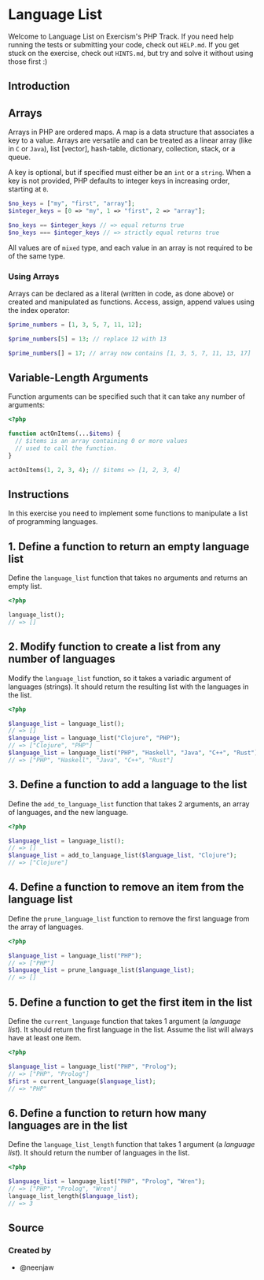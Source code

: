 # Language List

Welcome to Language List on Exercism's PHP Track.
If you need help running the tests or submitting your code, check out `HELP.md`.
If you get stuck on the exercise, check out `HINTS.md`, but try and solve it without using those first :)

## Introduction

## Arrays

Arrays in PHP are ordered maps.
A map is a data structure that associates a key to a value.
Arrays are versatile and can be treated as a linear array (like in `C` or `Java`), list [vector], hash-table, dictionary, collection, stack, or a queue.

A key is optional, but if specified must either be an `int` or a `string`.
When a key is not provided, PHP defaults to integer keys in increasing order, starting at `0`.

```php
$no_keys = ["my", "first", "array"];
$integer_keys = [0 => "my", 1 => "first", 2 => "array"];

$no_keys == $integer_keys // => equal returns true
$no_keys === $integer_keys // => strictly equal returns true
```

All values are of `mixed` type, and each value in an array is not required to be of the same type.

### Using Arrays

Arrays can be declared as a literal (written in code, as done above) or created and manipulated as functions.
Access, assign, append values using the index operator:

```php
$prime_numbers = [1, 3, 5, 7, 11, 12];

$prime_numbers[5] = 13; // replace 12 with 13

$prime_numbers[] = 17; // array now contains [1, 3, 5, 7, 11, 13, 17]
```

## Variable-Length Arguments

Function arguments can be specified such that it can take any number of arguments:

```php
<?php

function actOnItems(...$items) {
  // $items is an array containing 0 or more values
  // used to call the function.
}

actOnItems(1, 2, 3, 4); // $items => [1, 2, 3, 4]
```

## Instructions

In this exercise you need to implement some functions to manipulate a list of programming languages.

## 1. Define a function to return an empty language list

Define the `language_list` function that takes no arguments and returns an empty list.

```php
<?php

language_list();
// => []
```

## 2. Modify function to create a list from any number of languages

Modify the `language_list` function, so it takes a variadic argument of languages (strings).
It should return the resulting list with the languages in the list.

```php
<?php

$language_list = language_list();
// => []
$language_list = language_list("Clojure", "PHP");
// => ["Clojure", "PHP"]
$language_list = language_list("PHP", "Haskell", "Java", "C++", "Rust")
// => ["PHP", "Haskell", "Java", "C++", "Rust"]
```

## 3. Define a function to add a language to the list

Define the `add_to_language_list` function that takes 2 arguments, an array of languages, and the new language.

```php
<?php

$language_list = language_list();
// => []
$language_list = add_to_language_list($language_list, "Clojure");
// => ["Clojure"]
```

## 4. Define a function to remove an item from the language list

Define the `prune_language_list` function to remove the first language from the array of languages.

```php
<?php

$language_list = language_list("PHP");
// => ["PHP"]
$language_list = prune_language_list($language_list);
// => []
```

## 5. Define a function to get the first item in the list

Define the `current_language` function that takes 1 argument (a _language list_).
It should return the first language in the list.
Assume the list will always have at least one item.

```php
<?php

$language_list = language_list("PHP", "Prolog");
// => ["PHP", "Prolog"]
$first = current_language($language_list);
// => "PHP"
```

## 6. Define a function to return how many languages are in the list

Define the `language_list_length` function that takes 1 argument (a _language list_).
It should return the number of languages in the list.

```php
<?php

$language_list = language_list("PHP", "Prolog", "Wren");
// => ["PHP", "Prolog", "Wren"]
language_list_length($language_list);
// => 3
```

## Source

### Created by

- @neenjaw